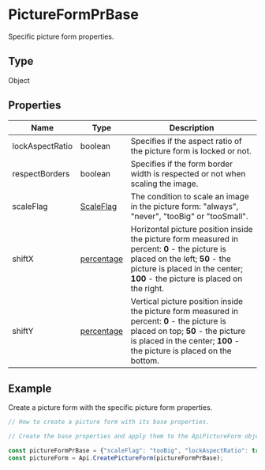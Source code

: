 # PictureFormPrBase

Specific picture form properties.

## Type

Object

## Properties

| Name | Type | Description |
| ---- | ---- | ----------- |
| lockAspectRatio | boolean | Specifies if the aspect ratio of the picture form is locked or not. |
| respectBorders | boolean | Specifies if the form border width is respected or not when scaling the image. |
| scaleFlag | [ScaleFlag](../Enumeration/ScaleFlag.md) | The condition to scale an image in the picture form: "always", "never", "tooBig" or "tooSmall". |
| shiftX | [percentage](../Enumeration/percentage.md) | Horizontal picture position inside the picture form measured in percent: **0** - the picture is placed on the left; **50** - the picture is placed in the center; **100** - the picture is placed on the right. |
| shiftY | [percentage](../Enumeration/percentage.md) | Vertical picture position inside the picture form measured in percent: **0** - the picture is placed on top; **50** - the picture is placed in the center; **100** - the picture is placed on the bottom. |


## Example

Create a picture form with the specific picture form properties.

```javascript editor-pdf
// How to create a picture form with its base properties.

// Create the base properties and apply them to the ApiPictureForm object.

const pictureFormPrBase = {"scaleFlag": "tooBig", "lockAspectRatio": true, "respectBorders": false, "shiftX": 50, "shiftY": 50};
const pictureForm = Api.CreatePictureForm(pictureFormPrBase);

```
